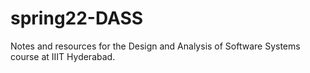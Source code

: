 # spring22-DASS
Notes and resources for the Design and Analysis of Software Systems course at IIIT Hyderabad.
